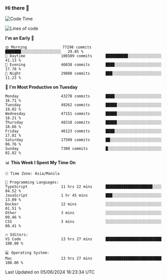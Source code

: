 ### Hi there 👋

<!--START_SECTION:waka-->
![Code Time](http://img.shields.io/badge/Code%20Time-5%2C213%20hrs%2047%20mins-blue)

![Lines of code](https://img.shields.io/badge/From%20Hello%20World%20I%27ve%20Written-115.9%20million%20lines%20of%20code-blue)

**I'm an Early 🐤** 

```text
🌞 Morning                77298 commits       ███████░░░░░░░░░░░░░░░░░░   29.85 % 
🌆 Daytime                106509 commits      ██████████░░░░░░░░░░░░░░░   41.13 % 
🌃 Evening                46038 commits       ████░░░░░░░░░░░░░░░░░░░░░   17.78 % 
🌙 Night                  29088 commits       ███░░░░░░░░░░░░░░░░░░░░░░   11.23 % 
```
📅 **I'm Most Productive on Tuesday** 

```text
Monday                   43270 commits       ████░░░░░░░░░░░░░░░░░░░░░   16.71 % 
Tuesday                  49262 commits       █████░░░░░░░░░░░░░░░░░░░░   19.02 % 
Wednesday                47151 commits       █████░░░░░░░░░░░░░░░░░░░░   18.21 % 
Thursday                 48318 commits       █████░░░░░░░░░░░░░░░░░░░░   18.66 % 
Friday                   46123 commits       ████░░░░░░░░░░░░░░░░░░░░░   17.81 % 
Saturday                 17509 commits       ██░░░░░░░░░░░░░░░░░░░░░░░   06.76 % 
Sunday                   7300 commits        █░░░░░░░░░░░░░░░░░░░░░░░░   02.82 % 
```


📊 **This Week I Spent My Time On** 

```text
🕑︎ Time Zone: Asia/Manila

💬 Programming Languages: 
TypeScript               11 hrs 22 mins      █████████████████████░░░░   84.52 % 
JavaScript               1 hr 45 mins        ███░░░░░░░░░░░░░░░░░░░░░░   13.09 % 
Docker                   12 mins             ░░░░░░░░░░░░░░░░░░░░░░░░░   01.51 % 
Other                    3 mins              ░░░░░░░░░░░░░░░░░░░░░░░░░   00.46 % 
CSS                      3 mins              ░░░░░░░░░░░░░░░░░░░░░░░░░   00.41 % 

🔥 Editors: 
VS Code                  13 hrs 27 mins      █████████████████████████   100.00 % 

💻 Operating System: 
Mac                      13 hrs 27 mins      █████████████████████████   100.00 % 
```


 Last Updated on 05/06/2024 16:23:34 UTC
<!--END_SECTION:waka-->


<!--
**rad182/rad182** is a ✨ _special_ ✨ repository because its `README.md` (this file) appears on your GitHub profile.

Here are some ideas to get you started:

- 🔭 I’m currently working on ...
- 🌱 I’m currently learning ...
- 👯 I’m looking to collaborate on ...
- 🤔 I’m looking for help with ...
- 💬 Ask me about ...
- 📫 How to reach me: ...
- 😄 Pronouns: ...
- ⚡ Fun fact: ...
-->
